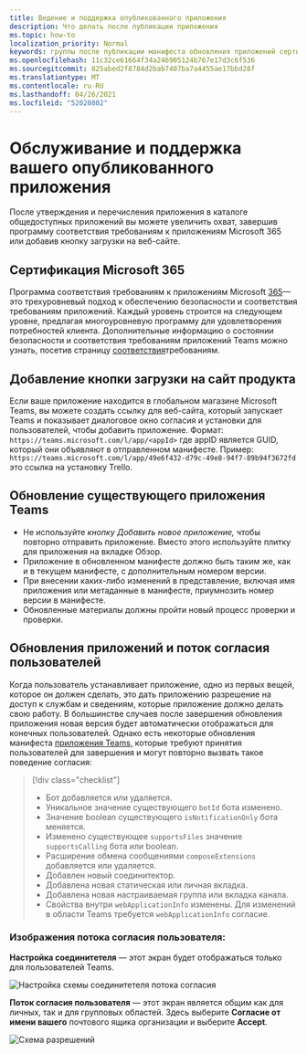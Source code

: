 ```yaml
---
title: Ведение и поддержка опубликованного приложения
description: Что делать после публикации приложения
ms.topic: how-to
localization_priority: Normal
keywords: группы после публикации манифеста обновления приложений сертификации
ms.openlocfilehash: 11c32ce61664f34a246905124b767e17d3c6f536
ms.sourcegitcommit: 825abed2f8784d2bab7407ba7a4455ae17bbd28f
ms.translationtype: MT
ms.contentlocale: ru-RU
ms.lasthandoff: 04/26/2021
ms.locfileid: "52020802"
---
```

# <a name="maintain-and-support-your-published-app"></a>Обслуживание и поддержка вашего опубликованного приложения 

После утверждения и перечисления приложения в каталоге общедоступных приложений вы можете увеличить охват, завершив программу соответствия требованиям к приложениям Microsoft 365 или добавив кнопку загрузки на веб-сайте.

## <a name="microsoft-365-certified"></a>Сертификация Microsoft 365

Программа соответствия требованиям к приложениям Microsoft [365](./application-certification.md)— это трехуровневый подход к обеспечению безопасности и соответствия требованиям приложений. Каждый уровень строится на следующем уровне, предлагая многоуровневую программу для удовлетворения потребностей клиента. Дополнительные информацию о состоянии безопасности и соответствия требованиям приложений Teams можно узнать, посетив страницу [соответствия](https://docs.microsoft.com/microsoft-365-app-certification/teams/teams-apps)требованиям.

## <a name="add-a-download-button-to-your-product-site"></a>Добавление кнопки загрузки на сайт продукта

Если ваше приложение находится в глобальном магазине Microsoft Teams, вы можете создать ссылку для веб-сайта, который запускает Teams и показывает диалоговое окно согласия и установки для пользователей, чтобы добавить приложение.
Формат:  `https://teams.microsoft.com/l/app/<appId>` где appID является GUID, который они объявляют в отправленном манифесте.
Пример: `https://teams.microsoft.com/l/app/49e6f432-d79c-49e8-94f7-89b94f3672fd` это ссылка на установку Trello.

## <a name="updating-your-existing-teams-app"></a>Обновление существующего приложения Teams

* Не используйте *кнопку Добавить новое приложение,* чтобы повторно отправить приложение. Вместо этого используйте плитку для приложения на вкладке Обзор.
* Приложение в обновленном манифесте должно быть таким же, как и в текущем манифесте, с дополнительным номером версии.
* При внесении каких-либо изменений в представление, включая имя приложения или метаданные в манифесте, приумнозить номер версии в манифесте.
* Обновленные материалы должны пройти новый процесс проверки и проверки.

## <a name="app-updates-and-the-user-consent-flow"></a>Обновления приложений и поток согласия пользователей

Когда пользователь устанавливает приложение, одно из первых вещей, которое он должен сделать, это дать приложению разрешение на доступ к службам и сведениям, которые приложение должно делать свою работу. В большинстве случаев после завершения обновления приложения новая версия будет автоматически отображаться для конечных пользователей. Однако есть некоторые обновления манифеста [приложения Teams,](../../../../resources/schema/manifest-schema.md) которые требуют принятия пользователей для завершения и могут повторно вызвать такое поведение согласия:

 >[!div class="checklist"]
>
> * Бот добавляется или удаляется.
> * Уникальное значение существующего `botId` бота изменено.
> * Значение boolean существующего `isNotificationOnly` бота меняется.
> * Изменено существующее `supportsFiles` значение `supportsCalling` бота или boolean.
> * Расширение обмена сообщениями `composeExtensions` добавляется или удаляется.
> * Добавлен новый соединитектор.
> * Добавлена новая статическая или личная вкладка.
> * Добавлена новая настраиваемая группа или вкладка канала.
> * Свойства внутри `webApplicationInfo` изменены. Для изменений в области Teams требуется `webApplicationInfo` согласие.

### <a name="images-of-user-consent-flow"></a>Изображения потока согласия пользователя:

**Настройка соединитетеля** — этот экран будет отображаться только для пользователей Teams.

![Настройка схемы соединитетеля потока согласия](../../../../assets/images/connector-teams-consentflow.png)

**Поток согласия пользователя** — этот экран является общим как для личных, так и для групповых областей. Здесь выберите **Согласие от имени вашего** почтового ящика организации и выберите **Accept**.

![Схема разрешений](../../../../assets/images/user-consent-flow.png)
